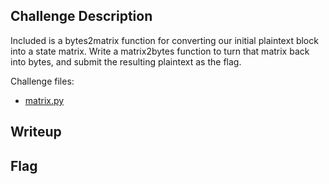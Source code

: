 ## Challenge Description
Included is a bytes2matrix function for converting our initial plaintext block into a state matrix. Write a matrix2bytes function to turn that matrix back into bytes, and submit the resulting plaintext as the flag.

Challenge files:
  - [matrix.py](matrix_e1b463dddbee6d17959618cf370ff1a5.py)

## Writeup


## Flag
